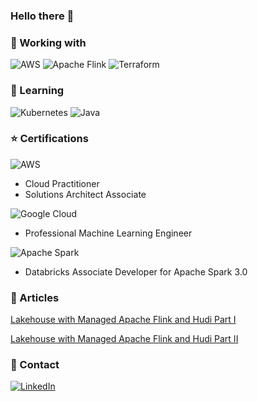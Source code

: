 ### Hello there 👋

<!--
**adrijh/adrijh** is a ✨ _special_ ✨ repository because its `README.md` (this file) appears on your GitHub profile.

Here are some ideas to get you started:

- 🔭 I’m currently working on ...
- 🌱 I’m currently learning ...
- 👯 I’m looking to collaborate on ...
- 🤔 I’m looking for help with ...
- 💬 Ask me about ...
- 📫 How to reach me: ...
- 😄 Pronouns: ...
- ⚡ Fun fact: ...
-->

### 🔧 Working with

![AWS](https://img.shields.io/badge/AWS-%23FF9900.svg?style=for-the-badge&logo=amazon-aws&logoColor=white) ![Apache Flink](https://img.shields.io/badge/Apache%20Flink-E6526F?style=for-the-badge&logo=Apache%20Flink&logoColor=white) ![Terraform](https://img.shields.io/badge/terraform-%235835CC.svg?style=for-the-badge&logo=terraform&logoColor=white)

### 🌱 Learning

![Kubernetes](https://img.shields.io/badge/kubernetes-%23326ce5.svg?style=for-the-badge&logo=kubernetes&logoColor=white) ![Java](https://img.shields.io/badge/java-%23ED8B00.svg?style=for-the-badge&logo=openjdk&logoColor=white)

### ⭐ Certifications

![AWS](https://img.shields.io/badge/AWS-%23FF9900.svg?style=for-the-badge&logo=amazon-aws&logoColor=white)
- Cloud Practitioner
- Solutions Architect Associate

![Google Cloud](https://img.shields.io/badge/GoogleCloud-%234285F4.svg?style=for-the-badge&logo=google-cloud&logoColor=white)
- Professional Machine Learning Engineer

![Apache Spark](https://img.shields.io/badge/Apache%20Spark-FDEE21?style=flat-square&logo=apachespark&logoColor=black)
- Databricks Associate Developer for Apache Spark 3.0

### 📄 Articles

[Lakehouse with Managed Apache Flink and Hudi Part I](https://www.bluetab.net/en/lakehouse-streaming-on-aws-with-apache-flink-and-hudi-part-1/)

[Lakehouse with Managed Apache Flink and Hudi Part II](https://www.bluetab.net/en/lakehouse-streaming-en-aws-con-apache-flink-y-hudi-parte-2/)

### 👥 Contact

[![LinkedIn](https://img.shields.io/badge/linkedin-%230077B5.svg?style=for-the-badge&logo=linkedin&logoColor=white)](https://linkedin.com/in/adrianjimenezhernandez)
